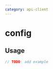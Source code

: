 ```yaml
---
category: api-client
---
```


# config

<!-- PLACEHOLDER_DESCRIPTION -->

## Usage

```ts
// TODO: add example
```
